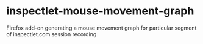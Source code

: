 # inspectlet-mouse-movement-graph
Firefox add-on generating a mouse movement graph for particular segment of inspectlet.com session recording
